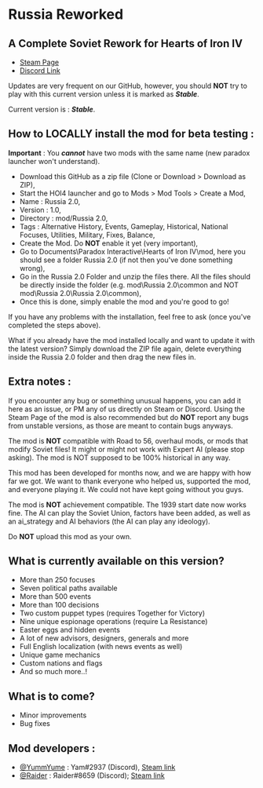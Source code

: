# Russia Reworked
## A Complete Soviet Rework for Hearts of Iron IV

- [Steam Page](https://steamcommunity.com/sharedfiles/filedetails/?id=2092066524)
- [Discord Link](https://discord.gg/xf5PUxK)

Updates are very frequent on our GitHub, however, you should **NOT** try to play with this current version unless it is marked as **_Stable_**.

Current version is : **_Stable_**.

## How to LOCALLY install the mod for beta testing :

**Important** : You **_cannot_** have two mods with the same name (new paradox launcher won't understand).

- Download this GitHub as a zip file (Clone or Download > Download as ZIP),
- Start the HOI4 launcher and go to Mods > Mod Tools > Create a Mod,
- Name : Russia 2.0,
- Version : 1.0,
- Directory : mod/Russia 2.0,
- Tags : Alternative History, Events, Gameplay, Historical, National Focuses, Utilities, Military, Fixes, Balance,
- Create the Mod. Do **NOT** enable it yet (very important),
- Go to Documents\Paradox Interactive\Hearts of Iron IV\mod, here you should see a folder Russia 2.0 (if not then you've done something wrong),
- Go in the Russia 2.0 Folder and unzip the files there. All the files should be directly inside the folder (e.g. mod\Russia 2.0\common and NOT mod\Russia 2.0\Russia 2.0\common),
- Once this is done, simply enable the mod and you're good to go!

If you have any problems with the installation, feel free to ask (once you've completed the steps above).

What if you already have the mod installed locally and want to update it with the latest version?
Simply download the ZIP file again, delete everything inside the Russia 2.0 folder and then drag the new files in.

## Extra notes :

If you encounter any bug or something unusual happens, you can add it here as an issue, or PM any of us directly on Steam or Discord. Using the Steam Page of the mod is also recommended but do **NOT** report any bugs from unstable versions, as those are meant to contain bugs anyways.

The mod is **NOT** compatible with Road to 56, overhaul mods, or mods that modify Soviet files! It might or might not work with Expert AI (please stop asking). The mod is NOT supposed to be 100% historical in any way.

This mod has been developed for months now, and we are happy with how far we got. We want to thank everyone who helped us, supported the mod, and everyone playing it. We could not have kept going without you guys.

The mod is **NOT** achievement compatible. The 1939 start date now works fine. The AI can play the Soviet Union, factors have been added, as well as an ai_strategy and AI behaviors (the AI can play any ideology).

Do **NOT** upload this mod as your own.

## What is currently available on this version?

- More than 250 focuses
- Seven political paths available
- More than 500 events
- More than 100 decisions
- Two custom puppet types (requires Together for Victory)
- Nine unique espionage operations (require La Resistance)
- Easter eggs and hidden events
- A lot of new advisors, designers, generals and more
- Full English localization (with news events as well)
- Unique game mechanics
- Custom nations and flags
- And so much more..!

## What is to come?

- Minor improvements
- Bug fixes

## Mod developers :
- [@YummYume](https://github.com/YummYume) : Yam#2937 (Discord), [Steam link](https://steamcommunity.com/profiles/76561198081584510)
- [@Raider](https://github.com/Raider472) : Яaider#8659 (Discord); [Steam link](https://steamcommunity.com/profiles/76561198082391047)
